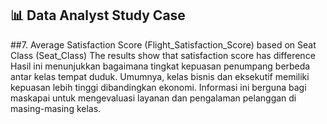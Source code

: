 ## 📊 Data Analyst Study Case

##7. Average Satisfaction Score (Flight_Satisfaction_Score) based on Seat Class (Seat_Class)
The results show that satisfaction score has difference
Hasil ini menunjukkan bagaimana tingkat kepuasan penumpang berbeda antar kelas tempat duduk. Umumnya, kelas bisnis dan eksekutif memiliki kepuasan lebih tinggi dibandingkan ekonomi. Informasi ini berguna bagi maskapai untuk mengevaluasi layanan dan pengalaman pelanggan di masing-masing kelas. 



